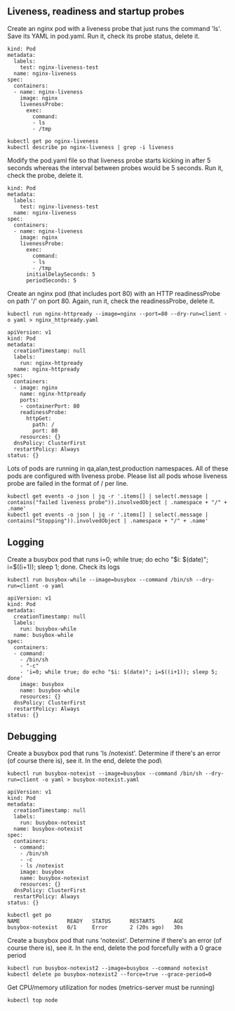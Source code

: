 ## Liveness, readiness and startup probes
Create an nginx pod with a liveness probe that just runs the command 'ls'. Save its YAML in pod.yaml. Run it, check its probe status, delete it.

```
kind: Pod
metadata:
  labels:
    test: nginx-liveness-test
  name: nginx-liveness
spec:
  containers:
  - name: nginx-liveness
    image: nginx
    livenessProbe:
      exec:
        command:
        - ls 
        - /tmp

kubectl get po nginx-liveness
kubectl describe po nginx-liveness | grep -i liveness
```

Modify the pod.yaml file so that liveness probe starts kicking in after 5 seconds whereas the interval between probes would be 5 seconds. Run it, check the probe, delete it.

```
kind: Pod
metadata:
  labels:
    test: nginx-liveness-test
  name: nginx-liveness
spec:
  containers:
  - name: nginx-liveness
    image: nginx
    livenessProbe:
      exec:
        command:
        - ls
        - /tmp
      initialDelaySeconds: 5
      periodSeconds: 5
```

Create an nginx pod (that includes port 80) with an HTTP readinessProbe on path '/' on port 80. Again, run it, check the readinessProbe, delete it.

```
kubectl run nginx-httpready --image=nginx --port=80 --dry-run=client -o yaml > nginx_httpready.yaml

apiVersion: v1
kind: Pod
metadata:
  creationTimestamp: null
  labels:
    run: nginx-httpready
  name: nginx-httpready
spec:
  containers:
  - image: nginx
    name: nginx-httpready
    ports:
    - containerPort: 80
    readinessProbe:
      httpGet:
        path: /
        port: 80
    resources: {}
  dnsPolicy: ClusterFirst
  restartPolicy: Always
status: {}
```


Lots of pods are running in qa,alan,test,production namespaces. All of these pods are configured with liveness probe. Please list all pods whose liveness probe are failed in the format of <namespace>/<pod name> per line.

```
kubectl get events -o json | jq -r '.items[] | select(.message | contains("failed liveness probe")).involvedObject | .namespace + "/" + .name'
kubectl get events -o json | jq -r '.items[] | select(.message | contains("Stopping")).involvedObject | .namespace + "/" + .name'
```

## Logging
Create a busybox pod that runs i=0; while true; do echo "$i: $(date)"; i=$((i+1)); sleep 1; done. Check its logs
```
kubectl run busybox-while --image=busybox --command /bin/sh --dry-run=client -o yaml 

apiVersion: v1
kind: Pod
metadata:
  creationTimestamp: null
  labels:
    run: busybox-while
  name: busybox-while
spec:
  containers:
  - command:
    - /bin/sh
    - "-c"
    - 'i=0; while true; do echo "$i: $(date)"; i=$((i+1)); sleep 5; done'
    image: busybox
    name: busybox-while
    resources: {}
  dnsPolicy: ClusterFirst
  restartPolicy: Always
status: {}
```

## Debugging

Create a busybox pod that runs 'ls /notexist'. Determine if there's an error (of course there is), see it. In the end, delete the pod\
```
kubectl run busybox-notexist --image=busybox --command /bin/sh --dry-run=client -o yaml > busybox-notexist.yaml

apiVersion: v1
kind: Pod
metadata:
  creationTimestamp: null
  labels:
    run: busybox-notexist
  name: busybox-notexist
spec:
  containers:
  - command:
    - /bin/sh
    - -c 
    - ls /notexist
    image: busybox
    name: busybox-notexist
    resources: {}
  dnsPolicy: ClusterFirst
  restartPolicy: Always
status: {}

kubectl get po
NAME               READY   STATUS      RESTARTS      AGE
busybox-notexist   0/1     Error       2 (20s ago)   30s
```


Create a busybox pod that runs 'notexist'. Determine if there's an error (of course there is), see it. In the end, delete the pod forcefully with a 0 grace period

```
kubectl run busybox-notexist2 --image=busybox --command notexist 
kubectl delete po busybox-notexist2 --force=true --grace-period=0
```

Get CPU/memory utilization for nodes (metrics-server must be running)
```
kubectl top node
```




